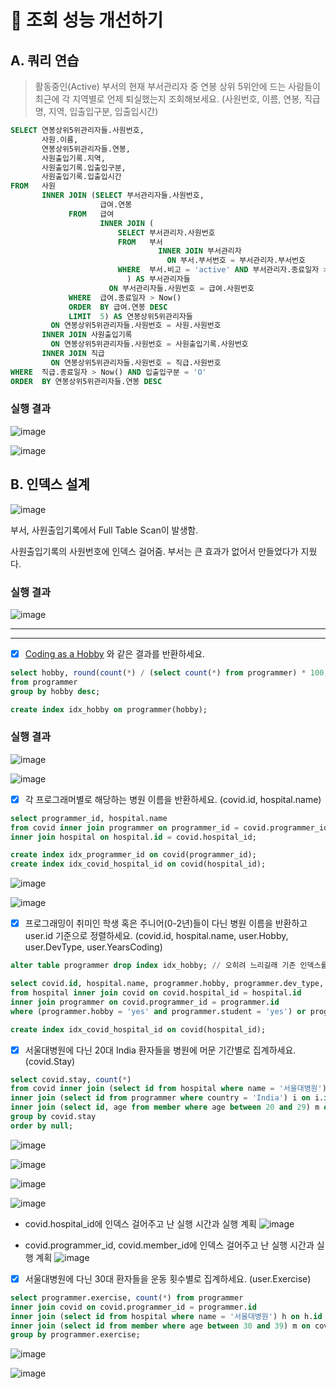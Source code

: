 # 🚀 조회 성능 개선하기

## A. 쿼리 연습

> 활동중인(Active) 부서의 현재 부서관리자 중 연봉 상위 5위안에 드는 사람들이 최근에 각 지역별로 언제 퇴실했는지 조회해보세요.
(사원번호, 이름, 연봉, 직급명, 지역, 입출입구분, 입출입시간)

```SQL
SELECT 연봉상위5위관리자들.사원번호,
       사원.이름,
       연봉상위5위관리자들.연봉,
       사원출입기록.지역,
       사원출입기록.입출입구분,
       사원출입기록.입출입시간
FROM   사원
       INNER JOIN (SELECT 부서관리자들.사원번호,
                    급여.연봉
             FROM   급여
                    INNER JOIN (
						SELECT 부서관리자.사원번호
						FROM   부서
                                 INNER JOIN 부서관리자
                                   ON 부서.부서번호 = 부서관리자.부서번호
						WHERE  부서.비고 = 'active' AND 부서관리자.종료일자 > Now()
                          ) AS 부서관리자들
                      ON 부서관리자들.사원번호 = 급여.사원번호
             WHERE  급여.종료일자 > Now()
             ORDER  BY 급여.연봉 DESC
             LIMIT  5) AS 연봉상위5위관리자들
         ON 연봉상위5위관리자들.사원번호 = 사원.사원번호
       INNER JOIN 사원출입기록
         ON 연봉상위5위관리자들.사원번호 = 사원출입기록.사원번호
       INNER JOIN 직급
         ON 연봉상위5위관리자들.사원번호 = 직급.사원번호
WHERE  직급.종료일자 > Now() AND 입출입구분 = 'O'
ORDER  BY 연봉상위5위관리자들.연봉 DESC
```

### 실행 결과 

![image](https://user-images.githubusercontent.com/50273712/137785717-8170860d-e21d-449d-a12e-a85df9f0cbf0.png)

![image](https://user-images.githubusercontent.com/50273712/137785820-89ac5c5e-ab52-4811-bc11-d924654e1c21.png)

## B. 인덱스 설계

![image](https://user-images.githubusercontent.com/50273712/137785970-e17458ef-6fb3-458f-affa-1c12df76f52a.png)

부서, 사원출입기록에서 Full Table Scan이 발생함.

사원출입기록의 사원번호에 인덱스 걸어줌. 부서는 큰 효과가 없어서 만들었다가 지웠다.

### 실행 결과

![image](https://user-images.githubusercontent.com/50273712/137785926-9f4ad9dd-3760-411e-81fc-43998691d549.png)

---

---

- [x] [Coding as a  Hobby](https://insights.stackoverflow.com/survey/2018#developer-profile-_-coding-as-a-hobby) 와 같은 결과를 반환하세요.

```sql
select hobby, round(count(*) / (select count(*) from programmer) * 100, 1) as percentage 
from programmer 
group by hobby desc;

create index idx_hobby on programmer(hobby);
```

### 실행 결과

![image](https://user-images.githubusercontent.com/50273712/137786400-17fe1fa6-dda9-4f92-bfa0-023a889e15d8.png)

![image](https://user-images.githubusercontent.com/50273712/137786476-e319a9b2-0eda-4f89-9359-66f35e432074.png)
    
    

- [x] 각 프로그래머별로 해당하는 병원 이름을 반환하세요.  (covid.id, hospital.name)

```sql
select programmer_id, hospital.name 
from covid inner join programmer on programmer_id = covid.programmer_id
inner join hospital on hospital.id = covid.hospital_id;

create index idx_programmer_id on covid(programmer_id);
create index idx_covid_hospital_id on covid(hospital_id);
```

![image](https://user-images.githubusercontent.com/50273712/137786932-27b798f3-2be8-4508-b67c-4d062b0d22a9.png)

![image](https://user-images.githubusercontent.com/50273712/137787156-879c745b-be86-498a-a3fb-c1fee219abed.png)

- [x] 프로그래밍이 취미인 학생 혹은 주니어(0-2년)들이 다닌 병원 이름을 반환하고 user.id 기준으로 정렬하세요. (covid.id, hospital.name, user.Hobby, user.DevType, user.YearsCoding)

```sql
alter table programmer drop index idx_hobby; // 오히려 느리길래 기존 인덱스를 지웠음

select covid.id, hospital.name, programmer.hobby, programmer.dev_type, programmer.years_coding 
from hospital inner join covid on covid.hospital_id = hospital.id
inner join programmer on covid.programmer_id = programmer.id
where (programmer.hobby = 'yes' and programmer.student = 'yes') or programmer.years_coding_prof = '0-2 years'

create index idx_covid_hospital_id on covid(hospital_id);
```

- [x] 서울대병원에 다닌 20대 India 환자들을 병원에 머문 기간별로 집계하세요. (covid.Stay)

```sql
select covid.stay, count(*) 
from covid inner join (select id from hospital where name = '서울대병원') h on h.id = covid.hospital_id 
inner join (select id from programmer where country = 'India') i on i.id = covid.programmer_id
inner join (select id, age from member where age between 20 and 29) m on m.id = covid.member_id
group by covid.stay
order by null;
```

![image](https://user-images.githubusercontent.com/50273712/137787295-f34e9ec3-689b-45cb-b48a-9171b3a73026.png)

![image](https://user-images.githubusercontent.com/50273712/137787353-33c55545-0406-4e75-8009-4a57dd073991.png)

![image](https://user-images.githubusercontent.com/50273712/137787399-b5f05c75-b7df-4058-b2fc-e9f0b7057575.png)

![image](https://user-images.githubusercontent.com/50273712/137787468-0188e6fc-bb98-4c07-89ef-05410d5774da.png)

- covid.hospital_id에 인덱스 걸어주고 난 실행 시간과 실행 계획
![image](https://user-images.githubusercontent.com/50273712/137787517-8d830ee6-da7b-4e76-9457-4f6e63cf43d5.png)

- covid.programmer_id, covid.member_id에 인덱스 걸어주고 난 실행 시간과 실행 계획
![image](https://user-images.githubusercontent.com/50273712/137787556-1594be20-8178-44a6-b53f-5057c6f638a2.png)

- [x] 서울대병원에 다닌 30대 환자들을 운동 횟수별로 집계하세요. (user.Exercise)

```sql
select programmer.exercise, count(*) from programmer
inner join covid on covid.programmer_id = programmer.id
inner join (select id from hospital where name = '서울대병원') h on h.id = covid.hospital_id
inner join (select id from member where age between 30 and 39) m on covid.member_id = m.id
group by programmer.exercise;
```

![image](https://user-images.githubusercontent.com/50273712/137787584-75bfe48c-0c00-4e22-86c2-dc11afe102fc.png)

![image](https://user-images.githubusercontent.com/50273712/137787649-3bba135e-a8e9-451a-9509-6911384461c1.png)